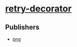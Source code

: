 # [retry-decorator](https://pypi.org/project/retry-decorator)



## Publishers
- [png](https://pypi.org/user/png)

